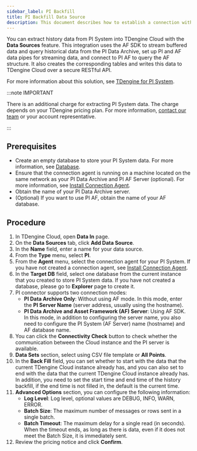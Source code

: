 ```yaml
---
sidebar_label: PI Backfill
title: PI Backfill Data Source
description: This document describes how to establish a connection with your PI System deployment and extract historical data from PI System into a TDengine Cloud instance.
---
```


You can extract history data from PI System into TDengine Cloud with the **Data Sources** feature. This integration uses the AF SDK to stream buffered data and query historical data from the PI Data Archive, set up PI and AF data pipes for streaming data, and connect to PI AF to query the AF structure. It also creates the corresponding tables and writes this data to TDengine Cloud over a secure RESTful API.

For more information about this solution, see [TDengine for PI System](https://tdengine.com/pi-system/).

:::note IMPORTANT

There is an additional charge for extracting PI System data. The charge depends on your TDengine pricing plan. For more information, [contact our team](https://tdengine.com/contact/) or your account representative.

:::

## Prerequisites

- Create an empty database to store your PI System data. For more information, see [Database](../../../programming/model/#create-database).
- Ensure that the connection agent is running on a machine located on the same network as your PI Data Archive and PI AF Server (optional). For more information, see [Install Connection Agent](../install-agent/).
- Obtain the name of your PI Data Archive server.
- (Optional) If you want to use PI AF, obtain the name of your AF database.

## Procedure

1. In TDengine Cloud, open **Data In** page.
2. On the **Data Sources** tab, click **Add Data Source**.
3. In the **Name** field, enter a name for your data source.
4. From the **Type** menu, select **PI**.
5. From the **Agent** menu, select the connection agent for your PI System.
   If you have not created a connection agent, see [Install Connection Agent](./00-install-agent).
6. In the **Target DB** field, select one database from the current instance that you created to store PI System data.
   If you have not created a database, please go to **Explorer** page to create it.
7. PI connector supports two connection modes:
   - **PI Data Archive Only**: Without using AF mode. In this mode, enter the **PI Server Name** (server address, usually using the hostname).
   - **PI Data Archive and Asset Framework (AF) Server**: Using AF SDK. In this mode, in addition to configuring the server name, you also need to configure the PI System (AF Server) name (hostname) and AF database name.
8. You can click the **Connectivity Check** button to check whether the communication between the Cloud instance and the PI server is available.
9. **Data Sets** section, select using CSV file template or **All Points**.
10. In the **Back Fill** field, you can set whether to start with the data that the current TDengine Cloud instance already has, and you can also set to end with the data that the current TDengine Cloud instance already has. In addition, you need to set the start time and end time of the history backfill, if the end time is not filled in, the default is the current time.
11. **Advanced Options** section, you can configure the following information:
    - **Log Level**: Log level, optional values are DEBUG, INFO, WARN, ERROR.
    - **Batch Size**: The maximum number of messages or rows sent in a single batch.
    - **Batch Timeout**: The maximum delay for a single read (in seconds). When the timeout ends, as long as there is data, even if it does not meet the Batch Size, it is immediately sent.
12. Review the pricing notice and click **Confirm**.

